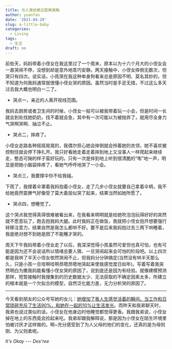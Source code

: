 ```yaml
---
title: 与人类幼崽近距离接触
author: yuanfan
date: '2021-04-20'
slug: a-little-baby
categories:
  - Living
tags:
  - 生活
draft: no
---
```


<!--more-->

 前些天，妈妈带着小侄女在我这里过了一个周末，原本以为十六个月大的小侄女会一直哭闹不停，没想到却是意外地乖巧安静。两天接触中，小侄女摔倒无数次，但哭只有四次。说实话，小孩哭在我这种单身狗看来总是原因不明、莫名其妙的，但不知道为何我妈通常就很懂小侄女哭的原因。虽然当时是手足无措，不过这么多天过去我大概也明白一二了。

+ 哭点一，亲近的人离开视线范围。

我妈去厨房或者卫生间的时候，小侄女一般可以被我带着玩一小会，但是时间一长就会到处找她奶奶，找不着就会急，其中有一次可能以为被抛弃了，就用尽全身力气哭啊哭啊、抽泣不止。

+ 哭点二，摔疼了。

小侄女走路各种摇摇晃晃的，我偶尔担心她会摔倒就会拎着她的衣领，她不喜欢被控制住就会停下挣扎开。我只好看她走着走着摔到地上又没事人一样爬起来继续走，憨态可掬的样子蛮好玩的。只有一次是摔到地上听到很清脆的“嘭”地一声，明显是把她小脑袋摔疼了，看她气呼呼地哭了一小会。

+ 哭点三，我要撑伞你不给我碰。

下雨了，我撑着伞罩着我妈抱着小侄女，走了几步小侄女就要自己拿着伞柄，我不给她竟然耍脾气好像受了莫大委屈似哭了起来，结果当然如她所愿了。

+ 哭点四，想睡觉了。

这个哭点我觉得真得很难被看出来，在我看来明明就是给她吹泡泡玩得好好的突然就不愿意玩了，跑去抱我妈大腿。此时我妈正在做饭，我就把小侄女抱开想要强行转移注意力，结果自然是我怎么都哄不好。要不是后来我妈抱过去三两下哄睡着，我是绝对想不到她是困了不能睡才哭的。

周天下午我妈带着小侄女走了以后，我深深觉得小孩虽然可爱但也真可怕，也有可能是因为还不会说话所以情绪总要人猜、一旦哭闹起来会可怕的阶段吧。以上四次都是我哄了半天小侄女依然哭闹不止，但我妈分分钟搞定(当然没有哄半天那么久，只是小孩一旦哇啊哇啊昂嗯昂嗯地哭起来使我感觉度日如年)。写着写着我突然明白为撒我妈能看懂小侄女哭的原因了，说到底还是因为有经验。就像建模预测那样，短暂接触时我搜集到的历史数据太少、无法获取的不确定因素太多，所建立的根本就是一个欠拟合的模型，自然泛化能力差，无力分析哭的原因了。

---

今天看到朋友的公众号写她的女儿：[她增加了我人生感觉活着的瞬间。当工作和日常琐碎充斥了生活90%，和她在一起的10%让生活发光](https://mp.weixin.qq.com/s/0Q9xJ-dp11PHJt-9wQO2og)。而昨天和我弟聊天时，我弟也说过类似的话，小侄女在他身边时他睡觉都觉得更香。我跟我弟说，小侄女掉在地上的东西竟会捡起来吃。我弟却跟我解释说，那是因为小侄女在陌生环境里怕被讨厌才这样做的。啊~充分感受到了为人父母的他们的变化，还真的是为母则刚、为父则柔呢。

*It's Okay --- Des'ree*
